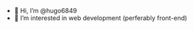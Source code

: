 - 👋 Hi, I’m @hugo6849
- 👀 I’m interested in web development (perferably front-end)

<!---
hugo6849/hugo6849 is a ✨ special ✨ repository because its `README.md` (this file) appears on your GitHub profile.
You can click the Preview link to take a look at your changes.
--->
